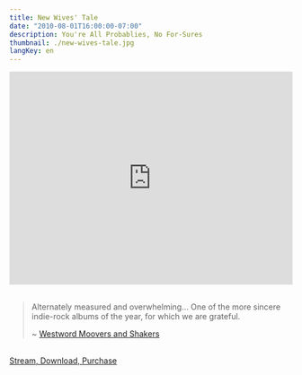 ```yaml
---
title: New Wives' Tale
date: "2010-08-01T16:00:00-07:00"
description: You're All Probablies, No For-Sures
thumbnail: ./new-wives-tale.jpg
langKey: en
---
```


<iframe src="https://open.spotify.com/embed/album/7hippNatzXIFuxvkdbIpgA" width="100%" height="380" frameborder="0" allowtransparency="true" allow="encrypted-media"></iframe><br /><br />

> Alternately measured and overwhelming... One of the more sincere indie-rock albums of the year, for which we are grateful.
>
> ~ [Westword Moovers and Shakers](https://www.westword.com/music/moovers-and-shakers-our-favorite-denver-music-releases-of-2010-5111028)

<br /><a href="https://songwhip.com/album/amazing-twin/new-wives-tale" target="_blank" class="button primary fit">Stream, Download, Purchase</a>

